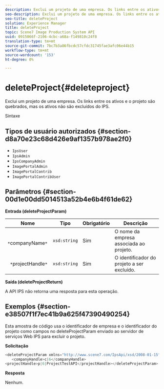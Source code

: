 ```yaml
---
description: Exclui um projeto de uma empresa. Os links entre os ativos e o projeto são quebrados, mas os ativos não são excluídos do IPS.
seo-description: Exclui um projeto de uma empresa. Os links entre os ativos e o projeto são quebrados, mas os ativos não são excluídos do IPS.
seo-title: deleteProject
solution: Experience Manager
title: deleteProject
topic: Scene7 Image Production System API
uuid: 0915066f-2106-4cbc-a68a-f149810c24f8
translation-type: tm+mt
source-git-commit: 7bc7b3a86fbcdc57cfdc31745fae3afc06e44b15
workflow-type: tm+mt
source-wordcount: '153'
ht-degree: 0%

---
```



# deleteProject{#deleteproject}

Exclui um projeto de uma empresa. Os links entre os ativos e o projeto são quebrados, mas os ativos não são excluídos do IPS.

Sintaxe

## Tipos de usuário autorizados {#section-d8a70e23c68d426e9af1357b978ae2f0}

* `IpsUser`
* `IpsAdmin`
* `IpsCompanyAdmin`
* `ImagePortalAdmin`
* `ImagePortalContrib`
* `ImagePortalContribUser`

## Parâmetros {#section-00d1e00dd5014513a52b4e6b4f61de62}

**Entrada (deleteProjectParam)**

| Nome | Tipo | Obrigatório | Descrição |
|---|---|---|---|
| ` *`companyName`*` | `xsd:string` | Sim | O nome da empresa associada ao projeto. |
| ` *`projectHandle`*` | `xsd:string` | Sim | O identificador do projeto a ser excluído. |

**Saída (deleteProjectReturn)**

A API IPS não retorna uma resposta para esta operação.

## Exemplos {#section-e38507f1f7ec41b9a625f47390490254}

Esta amostra de código usa o identificador de empresa e o identificador do projeto como campos no deleteProjectParam enviado ao servidor de serviços Web IPS para excluir o projeto.

**Solicitação**

```java
<deleteProjectParam xmlns="http://www.scene7.com/IpsApi/xsd/2008-01-15">
   <companyHandle>c|6</companyHandle>
<projectHandle>p|6|ProjectTestAPI</projectHandle></deleteProjectParam>
```

**Resposta**

Nenhum.
